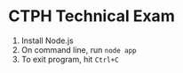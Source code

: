 # CTPH Technical Exam

1. Install Node.js
2. On command line, run `node app`
3. To exit program, hit `Ctrl+C`
